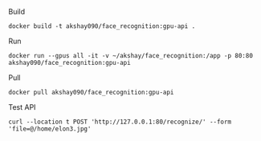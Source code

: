 Build
```
docker build -t akshay090/face_recognition:gpu-api .
```


Run 
```
docker run --gpus all -it -v ~/akshay/face_recognition:/app -p 80:80 akshay090/face_recognition:gpu-api
```

Pull 
```
docker pull akshay090/face_recognition:gpu-api
```

Test API
```
curl --location t POST 'http://127.0.0.1:80/recognize/' --form 'file=@/home/elon3.jpg'
```
